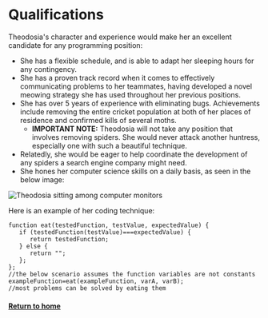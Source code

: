 # Qualifications

Theodosia's character and experience would make her an excellent candidate for any programming position:
 * She has a flexible schedule, and is able to adapt her sleeping hours for any contingency.
 * She has a proven track record when it comes to effectively communicating problems to her teammates, having developed a novel meowing strategy she has used throughout her previous positions.
 * She has over 5 years of experience with eliminating bugs. Achievements include removing the entire cricket population at both of her places of residence and confirmed kills of several moths.
    * **IMPORTANT NOTE:** Theodosia will not take any position that involves removing spiders. She would never attack another huntress, especially one with such a beautiful technique.
 * Relatedly, she would be eager to help coordinate the development of any spiders a search engine company might need. 
 * She hones her computer science skills on a daily basis, as seen in the below image:
 
 ![Theodosia sitting among computer monitors](https://user-images.githubusercontent.com/122947311/226093337-83b7543c-59cc-40f0-82b5-59c54b86874d.jpg)
 
 Here is an example of her coding technique:
 
    function eat(testedFunction, testValue, expectedValue) {
       if (testedFunction(testValue)===expectedValue) {
          return testedFunction;
       } else {
          return "";
       };
    };
    //the below scenario assumes the function variables are not constants
    exampleFunction=eat(exampleFunction, varA, varB);
    //most problems can be solved by eating them

#### [Return to home](README.md)
